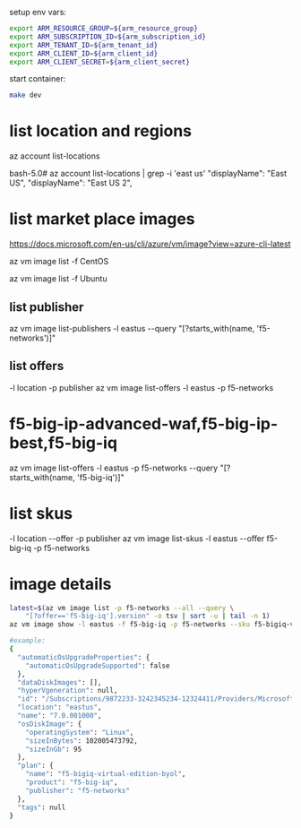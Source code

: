setup env vars:
```bash
export ARM_RESOURCE_GROUP=${arm_resource_group}
export ARM_SUBSCRIPTION_ID=${arm_subscription_id}
export ARM_TENANT_ID=${arm_tenant_id}
export ARM_CLIENT_ID=${arm_client_id}
export ARM_CLIENT_SECRET=${arm_client_secret}
```
start container:
```bash
make dev
```

# list location and regions

az account list-locations

bash-5.0#  az account list-locations | grep -i 'east us'
    "displayName": "East US",
    "displayName": "East US 2",

# list market place images
https://docs.microsoft.com/en-us/cli/azure/vm/image?view=azure-cli-latest


az vm image list -f CentOS


az vm image list -f Ubuntu

## list publisher
az vm image list-publishers -l eastus --query "[?starts_with(name, 'f5-networks')]"

## list offers
-l location -p publisher
az vm image list-offers -l eastus -p f5-networks
# f5-big-ip-advanced-waf,f5-big-ip-best,f5-big-iq
az vm image list-offers -l eastus -p f5-networks --query "[?starts_with(name, 'f5-big-iq')]"

# list skus
-l location --offer -p publisher
az vm image list-skus -l eastus --offer f5-big-iq -p f5-networks

# image details
```bash
latest=$(az vm image list -p f5-networks --all --query \
    "[?offer=='f5-big-iq'].version" -o tsv | sort -u | tail -n 1)
az vm image show -l eastus -f f5-big-iq -p f5-networks --sku f5-bigiq-virtual-edition-byol --version ${latest}

#example:
{
  "automaticOsUpgradeProperties": {
    "automaticOsUpgradeSupported": false
  },
  "dataDiskImages": [],
  "hyperVgeneration": null,
  "id": "/Subscriptions/9872233-3242345234-12324411/Providers/Microsoft.Compute/Locations/eastus/Publishers/f5-networks/ArtifactTypes/VMImage/Offers/f5-big-iq/Skus/f5-bigiq-virtual-edition-byol/Versions/7.0.001000",
  "location": "eastus",
  "name": "7.0.001000",
  "osDiskImage": {
    "operatingSystem": "Linux",
    "sizeInBytes": 102005473792,
    "sizeInGb": 95
  },
  "plan": {
    "name": "f5-bigiq-virtual-edition-byol",
    "product": "f5-big-iq",
    "publisher": "f5-networks"
  },
  "tags": null
}
```